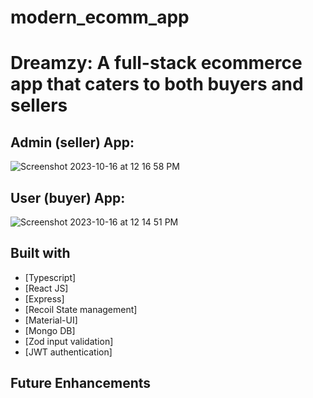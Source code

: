 # modern_ecomm_app

# Dreamzy: A full-stack ecommerce app that caters to both buyers and sellers

## Admin (seller) App:
![Screenshot 2023-10-16 at 12 16 58 PM](https://github.com/mrkirthi-24/modern_ecomm_app/assets/53830546/ef4a90f3-a83b-461b-b474-d337a77fbbb8)

## User (buyer) App:
![Screenshot 2023-10-16 at 12 14 51 PM](https://github.com/mrkirthi-24/modern_ecomm_app/assets/53830546/5d44b27b-aeb0-4fe5-a9bc-d32545faf931)

## Built with 

- [Typescript]
- [React JS]
- [Express]
- [Recoil State management]
- [Material-UI]
- [Mongo DB]
- [Zod input validation]
- [JWT authentication]

## Future Enhancements
